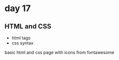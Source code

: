 # day 17

## HTML and CSS

- html tags
- css syntax

basic html and css page with icons from fontawesome
